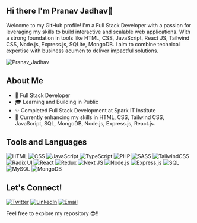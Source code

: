 ## Hi there I'm Pranav Jadhav👋

Welcome to my GitHub profile! I'm a Full Stack Developer with a passion for leveraging my skills to build interactive and scalable web applications. With a strong foundation in tools like HTML, CSS, JavaScript, React JS, Tailwind CSS, Node.js, Express.js, SQLite, MongoDB. I aim to combine technical expertise with business acumen to deliver impactful solutions.

<p align="left">
  <img
    src="https://komarev.com/ghpvc/?username=Pranav-Jadhav09"
    alt="Pranav_Jadhav"
  />
</p>

## About Me

- 💼 Full Stack Developer
- 🎓 Learning and Building in Public
- ✨ Completed Full Stack Development at Spark IT Institute
- 🌱 Currently enhancing my skills in HTML, CSS, Tailwind CSS, JavaScript, SQL, MongoDB, Node.js, Express.js, React.js.

## Tools and Languages

![HTML](https://img.shields.io/badge/HTML-FF4500?style=flat&logo=html5&logoColor=white)
![CSS](https://img.shields.io/badge/CSS-1572B6?style=flat&logo=css3&logoColor=white)
![JavaScript](https://img.shields.io/badge/JavaScript-F7DF1E?style=flat&logo=javascript&logoColor=black)
![TypeScript](https://img.shields.io/badge/TypeScript-%23007ACC.svg?style=flat&logo=typescript&logoColor=white)
![PHP](https://img.shields.io/badge/PHP-777BB4?style=flat&logo=php&logoColor=white)
![SASS](https://img.shields.io/badge/SASS-hotpink.svg?style=flat&logo=SASS&logoColor=white)
![TailwindCSS](https://img.shields.io/badge/Tailwind_CSS-%2338B2AC.svg?style=flat&logo=tailwind-css&logoColor=white)
![Radix UI](https://img.shields.io/badge/Radix%20UI-161618.svg?style=flat&logo=radix-ui&logoColor=white)
![React](https://img.shields.io/badge/React-%2320232a.svg?style=flat&logo=react&logoColor=%2361DAFB)
![Redux](https://img.shields.io/badge/Redux-%23593d88.svg?style=flat&logo=redux&logoColor=white)
![Next JS](https://img.shields.io/badge/Next.js-black?style=flat&logo=next.js&logoColor=white)
![Node.js](https://img.shields.io/badge/Node.js-339933?style=flat&logo=node.js&logoColor=white)
![Express.js](https://img.shields.io/badge/Express.js-%23404d59.svg?style=flat&logo=express&logoColor=%2361DAFB)
![SQL](https://img.shields.io/badge/SQL-4479A1?style=flat&logo=postgresql&logoColor=white)
![MySQL](https://img.shields.io/badge/MySQL-4479A1.svg?style=flat&logo=mysql&logoColor=white)
![MongoDB](https://img.shields.io/badge/MongoDB-47A248?style=flat&logo=mongodb&logoColor=white)

<!-- ## Projects

- [Netflix Clone](https://reactjsmini.ccbp.tech/login): A Netflix Clone App developed with user authentication. Username: **saira**, Password: **princess@9**
- [NxT Trendz](https://reactjsmini.ccbp.tech/login): An E-Commerce website created using ReactJS with user authentication. Username: **rahul**, Password: **rahul@2021** -->

## Let's Connect!

[![Twitter](https://img.shields.io/badge/Twitter-1DA1F2?style=flat&logo=twitter&logoColor=white)](https://twitter.com/Pranav_Jadhav09)
[![LinkedIn](https://img.shields.io/badge/LinkedIn-0077B5?style=flat&logo=linkedin&logoColor=white)](https://www.linkedin.com/in/jrpranav/)
[![Email](https://img.shields.io/badge/Email-D14836?style=flat&logo=gmail&logoColor=white)](mailto:pranav@jrpranav.com)

Feel free to explore my repository 😎!!
